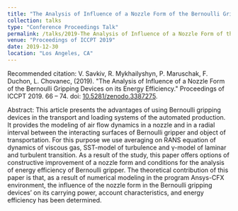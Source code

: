 ```yaml
---
title: "The Analysis of Influence of a Nozzle Form of the Bernoulli Gripping Devices on its Energy Efficiency"
collection: talks
type: "Conference Proceedings Talk"
permalink: /talks/2019-The Analysis of Influence of a Nozzle Form of the Bernoulli Gripping Devices on its Energy Efficiency
venue: "Proceedings of ICCPT 2019"
date: 2019-12-30
location: "Los Angeles, CA"
---
```

Recommended citation: V. Savkiv, R. Mykhailyshyn, P. Maruschak, F. Duchon, L. Chovanec, (2019). "The Analysis of Influence of a Nozzle Form of the Bernoulli Gripping Devices on its Energy Efficiency." Proceedings of ICCPT 2019. 66 – 74. doi: [10.5281/zenodo.3387275](https://zenodo.org/record/3387275/files/1_7_ICCPT2019_Maruschak%20et%20al.pdf). 

Abstract: This article presents the advantages of using Bernoulli gripping devices in the transport and loading systems of the automated production. It provides the modeling of air flow dynamics in a nozzle and in a radial interval between the interacting surfaces of Bernoulli gripper and object of transportation. For this purpose we use averaging on RANS equation of dynamics of viscous gas, SST-model of turbulence and γ-model of laminar and turbulent transition. As a result of the study, this paper offers options of constructive improvement of a nozzle form and conditions for the analysis of energy efficiency of Bernoulli gripper. The theoretical contribution of this paper is that, as a result of numerical modeling in the program Ansys-CFX environment, the influence of the nozzle form in the Bernoulli gripping devices’ on its carrying power, account characteristics, and energy efficiency has been determined.